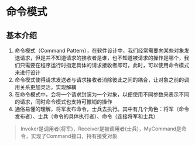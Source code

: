# 命令模式
## 基本介绍
1. 命令模式（Command Pattern），在软件设计中，我们经常需要向某些对象发送请求，但是并不知道请求的接收者是谁，也不知道被请求的操作是哪个，我们只需要在程序运行时指定具体的请求接收者即可，此时，可以使用命令模式来进行设计
2. 命令模式使得请求发送者与请求接收者消除彼此之间的耦合，让对象之前的调用关系更加灵活，实现解耦
3. 在命令模式中，会将一个请求封装为一个对象，以便使用不同参数来表示不同的请求，同时命令模式也支持可撤销的操作
4. 通俗易懂的理解，将军发布命令，士兵去执行。其中有几个角色：将军（命令发布者）、士兵（命令的具体执行者）、命令（连接将军和士兵）

> Invoker是调用者(将军)，Receiver是被调用者(士兵)，MyCommand是命令，实现了Command接口，持有接受对象